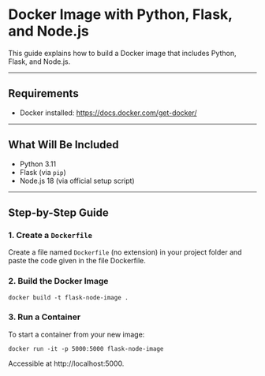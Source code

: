 # Docker Image with Python, Flask, and Node.js

This guide explains how to build a Docker image that includes Python, Flask, and Node.js.

---

##  Requirements

- Docker installed: https://docs.docker.com/get-docker/

---

##  What Will Be Included

- Python 3.11
- Flask (via `pip`)
- Node.js 18 (via official setup script)

---

##  Step-by-Step Guide

### 1. Create a `Dockerfile`

Create a file named `Dockerfile` (no extension) in your project folder and paste the code given in the file Dockerfile.

### 2. Build the Docker Image  
```
docker build -t flask-node-image .
```
### 3. Run a Container
To start a container from your new image:

```
docker run -it -p 5000:5000 flask-node-image
```

Accessible at http://localhost:5000.

